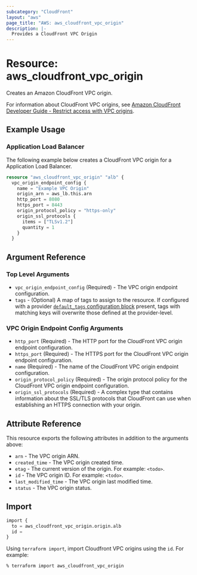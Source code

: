 ```yaml
---
subcategory: "CloudFront"
layout: "aws"
page_title: "AWS: aws_cloudfront_vpc_origin"
description: |-
  Provides a CloudFront VPC Origin
---
```


# Resource: aws_cloudfront_vpc_origin

Creates an Amazon CloudFront VPC origin.

For information about CloudFront VPC origins, see
[Amazon CloudFront Developer Guide - Restrict access with VPC origins][1].

## Example Usage

### Application Load Balancer

The following example below creates a CloudFront VPC origin for a Application Load Balancer.

```terraform
resource "aws_cloudfront_vpc_origin" "alb" {
  vpc_origin_endpoint_config {
    name = "Example VPC Origin"
    origin_arn = aws_lb.this.arn
    http_port = 8080
    https_port = 8443
    origin_protocol_policy = "https-only"
    origin_ssl_protocols {
      items = ["TLSv1.2"]
      quantity = 1
    }
  }
```

## Argument Reference

### Top Level Arguments

* `vpc_origin_endpoint_config` (Required) - The VPC origin endpoint configuration.
* `tags` - (Optional) A map of tags to assign to the resource. If configured with a provider [`default_tags` configuration block](https://registry.terraform.io/providers/hashicorp/aws/latest/docs#default_tags-configuration-block) present, tags with matching keys will overwrite those defined at the provider-level.

### VPC Origin Endpoint Config Arguments

* `http_port` (Required) - The HTTP port for the CloudFront VPC origin endpoint configuration.
* `https_port` (Required) - The HTTPS port for the CloudFront VPC origin endpoint configuration.
* `name` (Required) - The name of the CloudFront VPC origin endpoint configuration.
* `origin_protocol_policy` (Required) - The origin protocol policy for the CloudFront VPC origin endpoint configuration.
* `origin_ssl_protocols` (Required) - A complex type that contains information about the SSL/TLS protocols that CloudFront can use when establishing an HTTPS connection with your origin.

## Attribute Reference

This resource exports the following attributes in addition to the arguments above:

* `arn` - The VPC origin ARN.
* `created_time` - The VPC origin created time.
* `etag` - The current version of the origin. For example: `<todo>`.
* `id` - The VPC origin ID. For example: `<todo>`.
* `last_modified_time` - The VPC origin last modified time.
* `status` - The VPC origin status.

[1]: https://docs.aws.amazon.com/AmazonCloudFront/latest/DeveloperGuide/private-content-vpc-origins.html


## Import

```terraform
import {
  to = aws_cloudfront_vpc_origin.origin.alb
  id = 
}
```

Using `terraform import`, import Cloudfront VPC origins using the `id`. For example:

```console
% terraform import aws_cloudfront_vpc_origin
```
